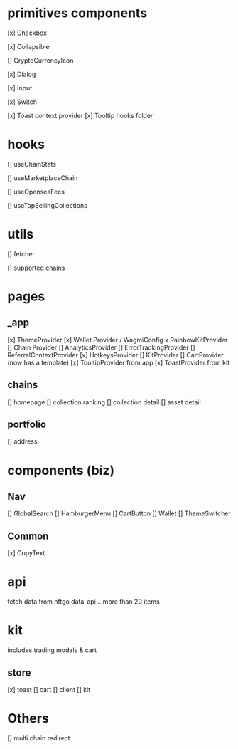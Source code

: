# primitives components

[x] Checkbox

[x] Collapsible

[] CryptoCurrencyIcon

[x] Dialog

[x] Input

[x] Switch

[x] Toast context provider
[x] Tooltip hooks folder

# hooks

[] useChainStats

[] useMarketplaceChain

[] useOpenseaFees

[] useTopSellingCollections

# utils

[] fetcher

[] supported chains

# pages

## \_app

[x] ThemeProvider
[x] Wallet Provider / WagmiConfig x RainbowKitProvider
[] Chain Provider
[] AnalyticsProvider
[] ErrorTrackingProvider
[] ReferralContextProvider
[x] HotkeysProvider
[] KitProvider
[] CartProvider (now has a template)
[x] TooltipProvider from app
[x] ToastProvider from kit

## chains

[] homepage
[] collection ranking
[] collection detail
[] asset detail

## portfolio

[] address

# components (biz)

## Nav

[] GlobalSearch
[] HamburgerMenu
[] CartButton
[] Wallet
[] ThemeSwitcher

## Common

[x] CopyText

# api

fetch data from nftgo data-api
...more than 20 items

# kit

includes trading modals & cart

## store

[x] toast
[] cart
[] client
[] kit

# Others

[] multi chain redirect
